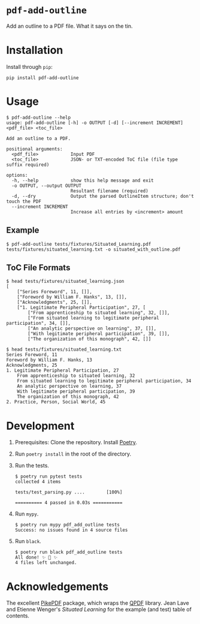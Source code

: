 # `pdf-add-outline`

Add an outline to a PDF file. What it says on the tin.

# Installation

Install through `pip`:

```
pip install pdf-add-outline
```

# Usage

```
$ pdf-add-outline --help
usage: pdf-add-outline [-h] -o OUTPUT [-d] [--increment INCREMENT] <pdf_file> <toc_file>

Add an outline to a PDF.

positional arguments:
  <pdf_file>            Input PDF
  <toc_file>            JSON- or TXT-encoded ToC file (file type suffix required)

options:
  -h, --help            show this help message and exit
  -o OUTPUT, --output OUTPUT
                        Resultant filename (required)
  -d, --dry             Output the parsed OutlineItem structure; don't touch the PDF
  --increment INCREMENT
                        Increase all entries by <increment> amount
```

## Example

```
$ pdf-add-outline tests/fixtures/Situated_Learning.pdf tests/fixtures/situated_learning.txt -o situated_with_outline.pdf
```

## ToC File Formats

```
$ head tests/fixtures/situated_learning.json
[
    ["Series Foreword", 11, []],
    ["Foreword by William F. Hanks", 13, []],
    ["Acknowledgments", 25, []],
    ["1. Legitimate Peripheral Participation", 27, [
        ["From apprenticeship to situated learning", 32, []],
        ["From situated learning to legitimate peripheral participation", 34, []],
        ["An analytic perspective on learning", 37, []],
        ["With legitimate peripheral participation", 39, []],
        ["The organization of this monograph", 42, []]
```

```
$ head tests/fixtures/situated_learning.txt
Series Foreword, 11
Foreword by William F. Hanks, 13
Acknowledgments, 25
1. Legitimate Peripheral Participation, 27
    From apprenticeship to situated learning, 32
    From situated learning to legitimate peripheral participation, 34
    An analytic perspective on learning, 37
    With legitimate peripheral participation, 39
    The organization of this monograph, 42
2. Practice, Person, Social World, 45
```

# Development

1. Prerequisites: Clone the repository. Install [Poetry](https://python-poetry.org/).
2. Run `poetry install` in the root of the directory.
3. Run the tests.

   ```
   $ poetry run pytest tests
   collected 4 items

   tests/test_parsing.py ....        [100%]

   ========== 4 passed in 0.03s ===========
   ```

4. Run `mypy`.

   ```
   $ poetry run mypy pdf_add_outline tests
   Success: no issues found in 4 source files
   ```

5. Run `black`.

   ```
   $ poetry run black pdf_add_outline tests
   All done! ✨ 🍰 ✨
   4 files left unchanged.
   ```

# Acknowledgements

The excellent [PikePDF](https://github.com/pikepdf/pikepdf) package, which wraps the [QPDF](https://github.com/qpdf/qpdf) library. Jean Lave and Etienne Wenger's _Situated Learning_ for the example (and test) table of contents.
